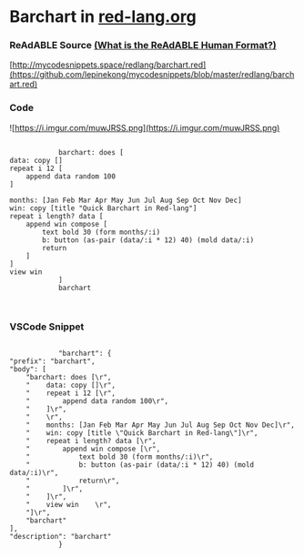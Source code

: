 
# Barchart in [red-lang.org](http://red-lang.org)


### ReAdABLE Source [(What is the ReAdABLE Human Format?)](http://readablehumanformat.com)

[http://mycodesnippets.space/redlang/barchart.red](https://github.com/lepinekong/mycodesnippets/blob/master/redlang/barchart.red)


### Code

![https://i.imgur.com/muwJRSS.png](https://i.imgur.com/muwJRSS.png)
                    


```

            barchart: does [
data: copy []
repeat i 12 [
    append data random 100
]

months: [Jan Feb Mar Apr May Jun Jul Aug Sep Oct Nov Dec]
win: copy [title "Quick Barchart in Red-lang"]
repeat i length? data [
    append win compose [
        text bold 30 (form months/:i)
        b: button (as-pair (data/:i * 12) 40) (mold data/:i)
        return
    ]
]
view win    
            ]
            barchart

        
```



### VSCode Snippet



```

            "barchart": {
"prefix": "barchart",
"body": [
    "barchart: does [\r",
    "    data: copy []\r",
    "    repeat i 12 [\r",
    "        append data random 100\r",
    "    ]\r",
    "    \r",
    "    months: [Jan Feb Mar Apr May Jun Jul Aug Sep Oct Nov Dec]\r",
    "    win: copy [title \"Quick Barchart in Red-lang\"]\r",
    "    repeat i length? data [\r",
    "        append win compose [\r",
    "            text bold 30 (form months/:i)\r",
    "            b: button (as-pair (data/:i * 12) 40) (mold data/:i)\r",
    "            return\r",
    "        ]\r",
    "    ]\r",
    "    view win    \r",
    "]\r",
    "barchart"
],
"description": "barchart"
            }
        
```



